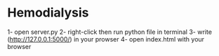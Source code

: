 # Hemodialysis
1- open server.py
2- right-click then run python file in terminal
3- write (http://127.0.0.1:5000/) in your prowser
4- open index.html with your browser
